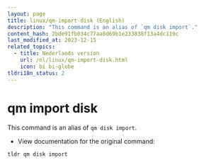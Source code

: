 ```yaml
---
layout: page
title: linux/qm-import-disk (English)
description: "This command is an alias of `qm disk import`."
content_hash: 2bde91fb034c77aa0d69b1e233838f13a4dc119c
last_modified_at: 2023-12-15
related_topics:
  - title: Nederlands version
    url: /nl/linux/qm-import-disk.html
    icon: bi bi-globe
tldri18n_status: 2
---
```

# qm import disk

This command is an alias of `qm disk import`.

- View documentation for the original command:

`tldr qm disk import`
